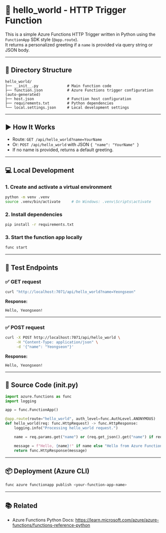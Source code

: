 # 🚀 hello_world - HTTP Trigger Function

This is a simple Azure Functions HTTP Trigger written in Python using the `FunctionApp` SDK style (`@app.route`).  
It returns a personalized greeting if a `name` is provided via query string or JSON body.

---

## 📂 Directory Structure

```
hello_world/
├── __init__.py             # Main function code
├── function.json           # Azure Functions trigger configuration (auto-generated)
├── host.json               # Function host configuration
├── requirements.txt        # Python dependencies
└── local.settings.json     # Local development settings
```

---

## ▶️ How It Works

- Route: `GET /api/hello_world?name=YourName`
- Or: `POST /api/hello_world` with JSON `{ "name": "YourName" }`
- If no name is provided, returns a default greeting.

---

## 💻 Local Development

### 1. Create and activate a virtual environment

```bash
python -m venv .venv
source .venv/bin/activate     # On Windows: .venv\Scripts\activate
```

### 2. Install dependencies

```bash
pip install -r requirements.txt
```

### 3. Start the function app locally

```bash
func start
```

---

## 🧪 Test Endpoints

### ✅ GET request

```bash
curl "http://localhost:7071/api/hello_world?name=Yeongseon"
```

**Response:**

```
Hello, Yeongseon!
```

---

### ✅ POST request

```bash
curl -X POST http://localhost:7071/api/hello_world \
     -H "Content-Type: application/json" \
     -d '{"name": "Yeongseon"}'
```

**Response:**

```
Hello, Yeongseon!
```

---

## 📝 Source Code (init.py)

```python
import azure.functions as func
import logging

app = func.FunctionApp()

@app.route(route="hello_world", auth_level=func.AuthLevel.ANONYMOUS)
def hello_world(req: func.HttpRequest) -> func.HttpResponse:
    logging.info("Processing hello_world request.")

    name = req.params.get("name") or (req.get_json().get("name") if req.method == "POST" else None)

    message = f"Hello, {name}!" if name else "Hello from Azure Functions!"
    return func.HttpResponse(message)
```

---

## 📦 Deployment (Azure CLI)

```bash
func azure functionapp publish <your-function-app-name>
```

---

## 📚 Related

- Azure Functions Python Docs: https://learn.microsoft.com/azure/azure-functions/functions-reference-python
